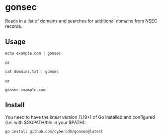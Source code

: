 # gonsec

Reads in a list of domains and searches for additional domains from NSEC records.

## Usage

`echo example.com | gonsec`

or

`cat domains.txt | gonsec`

or 

`gonsec example.com`

## Install

You need to have the latest version (1.19+) of Go installed and configured (i.e. with $GOPATH/bin in your $PATH):


`go install github.com/cybercdh/gonsec@latest`